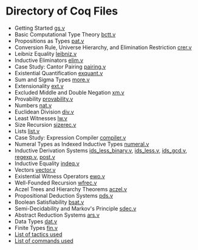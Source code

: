 # Directory of Coq Files
-  Getting Started	[gs.v](gs.v)
-  Basic Computational Type Theory [bctt.v](bctt.v)
-  Propositions as Types [pat.v](pat.v)
-  Conversion Rule, Universe Hierarchy, and Elimination Restriction [crer.v](crer.v)
-  Leibniz Equality [leibniz.v](leibniz.v)
-  Inductive Eliminators [elim.v](elim.v)
-  Case Study: Cantor Pairing [pairing.v](pairing.v)
-  Existential Quantification [exquant.v](exquant.v)
-  Sum and Sigma Types [more.v](more.v)
-  Extensionality [ext.v](ext.v)
-  Excluded Middle and Double Negation [xm.v](xm.v)
-  Provability [provability.v](provability.v)
-  Numbers [nat.v](nat.v)
-  Euclidean Division [div.v](div.v)
-  Least Witnesses [lw.v](lw.v)
-  Size Recursion [sizerec.v](sizerec.v)
-  Lists [list.v](list.v)
-  Case Study: Expression Compiler [compiler.v](compiler.v)
-  Numeral Types as Indexed Inductive Types [numeral.v](numeral.v)
-  Inductive Derivation Systems [ids_less_binary.v](ids_less_binary.v), [ids_less.v](ids_less.v), [ids_gcd.v](ids_gcd.v), [regexp.v](regexp.v), [post.v](post.v)
-  Inductive Equality [indeq.v](indeq.v)
-  Vectors [vector.v](vector.v) 
-  Existential Witness Operators [ewo.v](ewo.v)
-  Well-Founded Recursion [wfrec.v](wfrec.v)
-  Aczel Trees and Hierarchy Theorems [aczel.v](aczel.v) 
-  Propositional Deduction Systems [pds.v](pds.v)
-  Boolean Satisfiability [bsat.v](bsat.v)
-  Semi-Decidability and Markov's Principle [sdec.v](sdec.v) 
-  Abstract Reduction Systems [ars.v](ars.v)
-  Data Types [dat.v](dat.v)
-  Finite Types [fin.v](fin.v)
- [List of tactics used](Tactics.md)
- [List of commands used](Commands.md)

